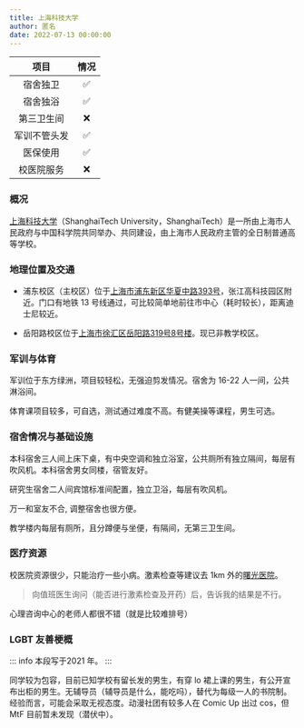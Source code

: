 ```yaml
---
title: 上海科技大学
author: 匿名
date: 2022-07-13 00:00:00
---
```


|项目|情况|
|:---:|:---:|
|宿舍独卫|✅|
|宿舍独浴|✅|
|第三卫生间|❌|
|军训不管头发|✅|
|医保使用|✅|
|校医院服务|❌|

### 概况

[上海科技大学](https://www.shanghaitech.edu.cn)（ShanghaiTech University，ShanghaiTech）是一所由上海市人民政府与中国科学院共同举办、共同建设，由上海市人民政府主管的全日制普通高等学校。

### 地理位置及交通

- 浦东校区（主校区）位于[上海市浦东新区华夏中路393号](https://amap.com/place/B0FFF3YA07)，张江高科技园区附近。门口有地铁 13 号线通过，可比较简单地前往市中心（耗时较长），距离迪士尼较近。

- 岳阳路校区位于[上海市徐汇区岳阳路319号8号楼](https://amap.com/place/B00157I2GO)。现已非教学校区。

### 军训与体育

军训位于东方绿洲，项目较轻松，无强迫剪发情况。宿舍为 16-22 人一间，公共淋浴间。

体育课项目较多，可自选，测试通过难度不高。有健美操等课程，男生可选。

### 宿舍情况与基础设施

本科宿舍三人间上床下桌，有中央空调和独立浴室，公共厕所有独立隔间，每层有吹风机。本科宿舍男女同楼，宿管友好。

研究生宿舍二人间宾馆标准间配置，独立卫浴，每层有吹风机。

万一和室友不合, 调整宿舍也很方便。

教学楼内每层有厕所，且分蹲便与坐便，有隔间，无第三卫生间。

### 医疗资源

校医院资源很少，只能治疗一些小病。激素检查等建议去 1km 外的[曙光医院](https://amap.com/place/B00151E68A)。

> 向值班医生询问（能否进行激素检查及开药）后，告诉我的结果是不行。

心理咨询中心的老师人都很不错（就是比较难排号）

### LGBT 友善梗概

::: info 本段写于2021 年。
:::

 同学较为包容，目前已知学校有留长发的男生，有穿 lo 裙上课的男生，有公开宣布出柜的男生。无辅导员（辅导员是什么，能吃吗），替代为每级一人的书院制。经验而言，可能会采取无视态度。动漫社团有较多人在 Comic Up 出过 cos，但 MtF 目前暂未发现（潜伏中）。
